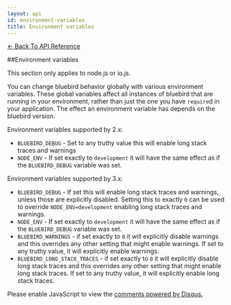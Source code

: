 ```yaml
---
layout: api
id: environment-variables
title: Environment variables
---
```



[← Back To API Reference](/bluebird_cn/docs/api-reference.html)
<div class="api-code-section"><markdown>
##Environment variables

This section only applies to node.js or io.js.

You can change bluebird behavior globally with various environment variables. These global variables affect all instances of bluebird that are running in your environment, rather than just the one you have `require`d in your application. The effect an environment variable has depends on the bluebird version.

Environment variables supported by 2.x:

- `BLUEBIRD_DEBUG` - Set to any truthy value this will enable long stack traces and warnings
- `NODE_ENV` - If set exactly to `development` it will have the same effect as if the `BLUEBIRD_DEBUG` variable was set.

Environment variables supported by 3.x:

- `BLUEBIRD_DEBUG` - If set this will enable long stack traces and warnings, unless those are explicitly disabled. Setting this to exactly `0` can be used to override `NODE_ENV=development` enabling long stack traces and warnings.
- `NODE_ENV` - If set exactly to `development` it will have the same effect as if the `BLUEBIRD_DEBUG` variable was set.
- `BLUEBIRD_WARNINGS` - if set exactly to `0` it will explicitly disable warnings and this overrides any other setting that might enable warnings. If set to any truthy value, it will explicitly enable warnings.
- `BLUEBIRD_LONG_STACK_TRACES` - if set exactly to `0` it will explicitly disable long stack traces and this overrides any other setting that might enable long stack traces. If set to any truthy value, it will explicitly enable long stack traces.
</markdown></div>

<div id="disqus_thread"></div>
<script type="text/javascript">
    var disqus_title = "Environment variables";
    var disqus_shortname = "bluebirdjs";
    var disqus_identifier = "disqus-id-environment-variables";

    (function() {
        var dsq = document.createElement("script"); dsq.type = "text/javascript"; dsq.async = true;
        dsq.src = "//" + disqus_shortname + ".disqus.com/embed.js";
        (document.getElementsByTagName("head")[0] || document.getElementsByTagName("body")[0]).appendChild(dsq);
    })();
</script>
<noscript>Please enable JavaScript to view the <a href="https://disqus.com/?ref_noscript" rel="nofollow">comments powered by Disqus.</a></noscript>
